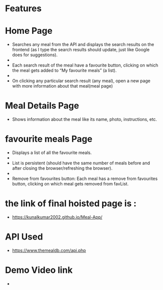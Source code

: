 # Features 
# Home Page
- Searches any meal from the API and displays the search results on the frontend (as I type the search results should update, just like Google does for suggestions).
- 
- Each search result of the meal  have a favourite button, clicking on which the meal gets  added to “My favourite meals” (a list).
- 
- On clicking any particular search result (any meal), open a new page with more information about that meal(meal page)

# Meal Details Page

- Shows information about the meal like its name, photo, instructions, etc.

# favourite meals Page

- Displays a list of all the favourite meals.
- 
- List is persistent (should have the same number of meals before and after closing the browser/refreshing the browser).
- 
- Remove from favourites button: Each meal has a remove from favourites button, clicking on which meal gets removed from favList.

# the link of final hoisted page is : 
- https://kunalkumar2002.github.io/Meal-App/

# API Used
- https://www.themealdb.com/api.php

# Demo Video link
- 

